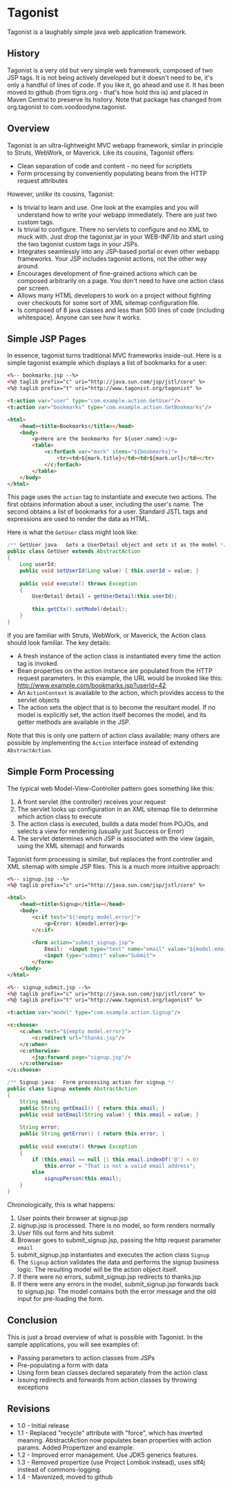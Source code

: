 # Tagonist

Tagonist is a laughably simple java web application framework.

## History
Tagonist is a very old but very simple web framework, composed of two JSP tags. It is not
being actively developed but it doesn't need to be, it's only a handful of lines of code. If you like
it, go ahead and use it. It has been moved to github (from tigris.org - that's how hold this is) and
placed in Maven Central to preserve its history. Note that package has changed from org.tagonist to
com.voodoodyne.tagonist.
	
## Overview
Tagonist is an ultra-lightweight MVC webapp framework, similar in principle to
Struts, WebWork, or Maverick.  Like its cousins, Tagonist offers:

* Clean separation of code and content - no need for scriptlets
* Form processing by conveniently populating beans from the HTTP request attributes

However, *unlike* its cousins, Tagonist:

* Is trivial to learn and use.  One look at the examples and you will understand how to write your webapp immediately.  There are just two custom tags.
* Is trivial to configure.  There no servlets to configure and no XML to muck with. Just drop the tagonist.jar in your WEB-INF/lib and start using the two tagonist custom tags in your JSPs.
* Integrates seamlessly into any JSP-based portal or even other webapp frameworks. Your JSP includes tagonist actions, not the other way around.
* Encourages development of fine-grained actions which can be composed arbitrarily on a page.  You don't need to have one action class per screen.
* Allows many HTML developers to work on a project without fighting over checkouts for some sort of XML sitemap configuration file.
* Is composed of 8 java classes and less than 500 lines of code (including whitespace). Anyone can see how it works.

## Simple JSP Pages
In essence, tagonist turns traditional MVC frameworks inside-out.  Here is a simple
tagonist example which displays a list of bookmarks for a user:

```html
<%-- bookmarks.jsp --%>
<%@ taglib prefix="c" uri="http://java.sun.com/jsp/jstl/core" %>
<%@ taglib prefix="t" uri="http://www.tagonist.org/tagonist" %>

<t:action var="user" type="com.example.action.GetUser"/>
<t:action var="bookmarks" type="com.example.action.GetBookmarks"/>

<html>
	<head><title>Bookmarks</title></head>
	<body>
		<p>Here are the bookmarks for ${user.name}:</p>
		<table>
			<c:forEach var="mark" items="${bookmarks}">
				<tr><td>${mark.title}</td><td>${mark.url}</td></tr>
			</c:forEach>
		</table>
	</body>
</html>
```
	
This page uses the `action` tag to instantiate and execute two actions.
The first obtains information about a user, including the user's name.  The second obtains
a list of bookmarks for a user.  Standard JSTL tags and expressions are used to render
the data as HTML.

Here is what the `GetUser` class might look like:

```java
/** GetUser.java:  Gets a UserDetail object and sets it as the model */
public class GetUser extends AbstractAction
{
	Long userId;
	public void setUserId(Long value) { this.userId = value; }
	
	public void execute() throws Exception
	{
		UserDetail detail = getUserDetail(this.userId);
			
		this.getCtx().setModel(detail);
	}
}
```
	
If you are familiar with Struts, WebWork, or Maverick, the Action class should look familiar. The key details:

* A fresh instance of the action class is instantiated every time the action tag is invoked.
* Bean properties on the action instance are populated from the HTTP request parameters.  In this example, the URL would be invoked like this:  http://www.example.com/bookmarks.jsp?userId=42
* An `ActionContext` is available to the action, which provides access to the servlet objects
* The action sets the object that is to become the resultant model.  If no model is explicitly set, the action itself becomes the model, and its getter methods are available in the JSP.

Note that this is only one pattern of action class available; many others are possible
by implementing the `Action` interface instead of extending `AbstractAction`.

## Simple Form Processing
The typical web Model-View-Controller pattern goes something like this:

1. A front servlet (the controller) receives your request
2. The servlet looks up configuration in an XML sitemap file to determine which action class to execute
3. The action class is executed, builds a data model from POJOs, and selects a view for rendering (usually just Success or Error)
4. The servlet determines which JSP is associated with the view (again, using the XML sitemap) and forwards

Tagonist form processing is similar, but replaces the front controller and XML sitemap
with simple JSP files.  This is a much more intuitive approach:

```html
<%-- signup.jsp --%>
<%@ taglib prefix="c" uri="http://java.sun.com/jsp/jstl/core" %>

<html>
	<head><title>Signup</title></head>
	<body>
		<c:if test="${!empty model.error}">
			<p>Error: ${model.error}<p>
		</c:if>
		
		<form action="submit_signup.jsp">
			Email:  <input type="text" name="email" value="${model.email}"/>
			<input type="submit" value="Submit">
		</form>
	</body>
</html>
```

```html
<%-- signup_submit.jsp --%>
<%@ taglib prefix="c" uri="http://java.sun.com/jsp/jstl/core" %>
<%@ taglib prefix="t" uri="http://www.tagonist.org/tagonist" %>

<t:action var="model" type="com.example.action.Signup"/>

<c:choose>
	<c:when test="${empty model.error}">
		<c:redirect url="thanks.jsp"/>
	</c:when>
	<c:otherwise>
		<jsp:forward page="signup.jsp"/>
	</c:otherwise>
</c:choose>
```

```java
/** Signup.java:  Form processing action for signup */
public class Signup extends AbstractAction
{
	String email;
	public String getEmail() { return this.email; }
	public void setEmail(String value) { this.email = value; }
	
	String error;
	public String getError() { return this.error; }
	
	public void execute() throws Exception
	{
		if (this.email == null || this.email.indexOf('@') < 0)
			this.error = "That is not a valid email address";
		else
			signupPerson(this.email);
	}
}
```
	
Chronologically, this is what happens:

1. User points their browser at signup.jsp
2. signup.jsp is processed.  There is no model, so form renders normally
3. User fills out form and hits submit
4. Browser goes to submit_signup.jsp, passing the http request parameter `email`
5. submit_signup.jsp instantiates and executes the action class `Signup`
6. The `Signup` action validates the data and performs the signup business logic. The resulting model will be the action object itself.
7. If there were no errors, submit_signup.jsp redirects to thanks.jsp
8. If there were any errors in the model, submit_signup.jsp forwards back to signup.jsp. The model contains both the error message and the old input for pre-loading the form.

## Conclusion
This is just a broad overview of what is possible with Tagonist.  In the
sample applications, you will see examples of:

* Passing parameters to action classes from JSPs
* Pre-populating a form with data
* Using form bean classes declared separately from the action class
* Issuing redirects and forwards from action classes by throwing exceptions

## Revisions
* 1.0 - Initial release
* 1.1 - Replaced "recycle" attribute with "force", which has inverted meaning.  AbstractAction now populates bean properties with action params.  Added Propertizer and example.
* 1.2 - Improved error management. Use JDK5 generics features.
* 1.3 - Removed propertize (use Project Lombok instead), uses slf4j instead of commons-logging.
* 1.4 - Mavenized, moved to github
